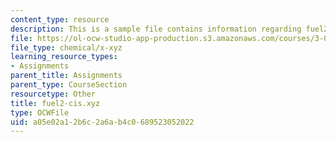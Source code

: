 ```yaml
---
content_type: resource
description: This is a sample file contains information regarding fuel2-cis.xyz.
file: https://ol-ocw-studio-app-production.s3.amazonaws.com/courses/3-021j-introduction-to-modeling-and-simulation-spring-2012/a05e02a12b6c2a6ab4c0689523052022_fuel2-cis.xyz
file_type: chemical/x-xyz
learning_resource_types:
- Assignments
parent_title: Assignments
parent_type: CourseSection
resourcetype: Other
title: fuel2-cis.xyz
type: OCWFile
uid: a05e02a1-2b6c-2a6a-b4c0-689523052022
---
```

